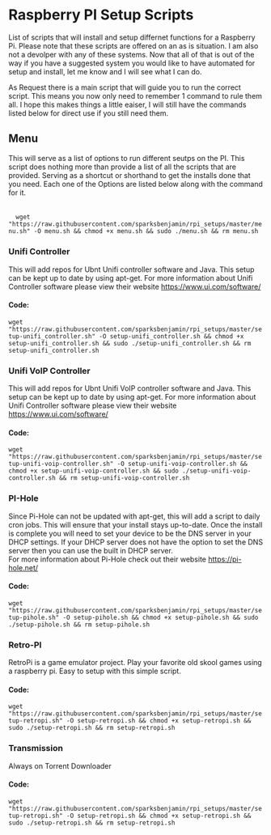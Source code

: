 <h1>Raspberry PI Setup Scripts</h1>

List of scripts that will install and setup differnet functions for a Raspberry Pi.  Please note that these scripts are offered on an as is situation.  I am also not a devolper with any of these systems.  Now that all of that is out of the way if you have a suggested system you would like to have automated for setup and install, let me know and I will see what I can do. 

As Request there is a main script that will guide you to run the correct script.  This means you now only need to remember <bold>1 command to rule them all</bold>.  I hope this makes things a little eaiser, I will still have the commands listed below for direct use if you still need them. 
<h2>Menu</h2>
<p>
  This will serve as a list of options to run different seutps on the PI.  This script does nothing more than provide a list of all the scripts that are provided.  Serving as a shortcut or shorthand to get the installs done that you need.  Each one of the Options are listed below along with the command for it.
</p>
<h4><code></h4>
  wget "https://raw.githubusercontent.com/sparksbenjamin/rpi_setups/master/menu.sh" -O menu.sh && chmod +x menu.sh && sudo ./menu.sh && rm menu.sh 
</code>

<h3>Unifi Controller</h3>
  <p>This will add repos for Ubnt Unifi controller software and Java.  This setup can be kept up to date by using apt-get.  For more information about Unifi Controller software please view their website <a href='https://www.ui.com/software/' target='_blank'>https://www.ui.com/software/</a>
  </p>
  
  <p>
  <h4>Code:</h4>
  <code>wget "https://raw.githubusercontent.com/sparksbenjamin/rpi_setups/master/setup-unifi_controller.sh" -O setup-unifi_controller.sh && chmod +x setup-unifi_controller.sh && sudo ./setup-unifi_controller.sh && rm setup-unifi_controller.sh</code>
  </p>

<h3>Unifi VoIP Controller</h3>
  <p>This will add repos for Ubnt Unifi VoIP controller software and Java.  This setup can be kept up to date by using apt-get.  For more information about Unifi Controller software please view their website <a href='https://www.ui.com/software/' target='_blank'>https://www.ui.com/software/</a>
  </p>
  
  <p>
  <h4>Code:</h4>
  <code>wget "https://raw.githubusercontent.com/sparksbenjamin/rpi_setups/master/setup-unifi-voip-controller.sh" -O setup-unifi-voip-controller.sh && chmod +x setup-unifi-voip-controller.sh && sudo ./setup-unifi-voip-controller.sh && rm setup-unifi-voip-controller.sh</code>
  </p>

<h3>PI-Hole</h3>
<p>
    Since Pi-Hole can not be updated with apt-get, this will add a script to daily cron jobs.  This will ensure that your install stays up-to-date. Once the install is complete you will need to set your device to be the DNS server in your DHCP settings.  If your DHCP server does not have the option to set the DNS server then you can use the built in DHCP server.
 <br />
  For more information about Pi-Hole check out their website <a href='https://pi-hole.net/' target='_blank'>https://pi-hole.net/</a>
</p>
<h4>Code:</h4><code>wget "https://raw.githubusercontent.com/sparksbenjamin/rpi_setups/master/setup-pihole.sh" -O setup-pihole.sh && chmod +x setup-pihole.sh && sudo ./setup-pihole.sh && rm setup-pihole.sh</code>

<h3>Retro-PI</h3>
<p>
  RetroPi is a game emulator project.  Play your favorite old skool games using a raspberry pi. Easy to setup with this simple script. 
</p>
<h4>Code:</h4>
<code>wget "https://raw.githubusercontent.com/sparksbenjamin/rpi_setups/master/setup-retropi.sh" -O setup-retropi.sh && chmod +x setup-retropi.sh && sudo ./setup-retropi.sh && rm setup-retropi.sh
</code>
<h3>Transmission</h3>
<p>
  Always on Torrent Downloader
</p>
<h4>Code:</h4>
<code>wget "https://raw.githubusercontent.com/sparksbenjamin/rpi_setups/master/setup-retropi.sh" -O setup-retropi.sh && chmod +x setup-retropi.sh && sudo ./setup-retropi.sh && rm setup-retropi.sh
</code>
